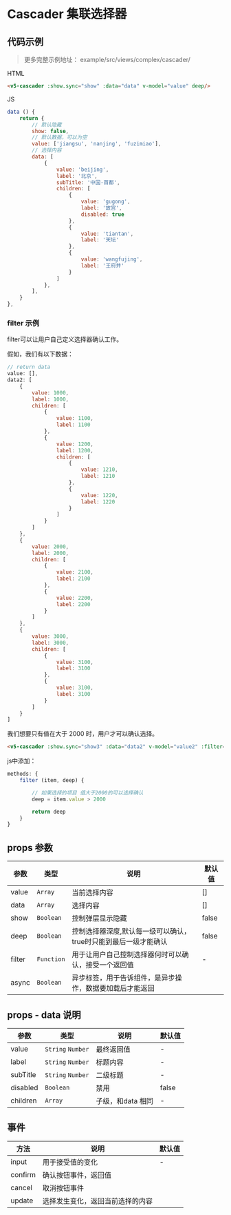 # Cascader 集联选择器

## 代码示例

> 更多完整示例地址： example/src/views/complex/cascader/

HTML
```html
<v5-cascader :show.sync="show" :data="data" v-model="value" deep/>
```

JS
```js
data () {
    return {
        // 默认隐藏
        show: false,
        // 默认数据，可以为空
        value: ['jiangsu', 'nanjing', 'fuzimiao'],
        // 选择内容
        data: [
            {
                value: 'beijing',
                label: '北京',
                subTitle: '中国·首都',
                children: [
                    {
                        value: 'gugong',
                        label: '故宫',
                        disabled: true
                    },
                    {
                        value: 'tiantan',
                        label: '天坛'
                    },
                    {
                        value: 'wangfujing',
                        label: '王府井'
                    }
                ]
            }, 
        ],
    }
},
```

### filter 示例
filter可以让用户自己定义选择器确认工作。

假如，我们有以下数据：
```js
// return data
value: [],
data2: [
    {
        value: 1000,
        label: 1000,
        children: [
            {
                value: 1100,
                label: 1100
            },
            {
                value: 1200,
                label: 1200,
                children: [
                    {
                        value: 1210,
                        label: 1210
                    },
                    {
                        value: 1220,
                        label: 1220
                    }
                ]
            }
        ]
    },
    {
        value: 2000,
        label: 2000,
        children: [
            {
                value: 2100,
                label: 2100
            },
            {
                value: 2200,
                label: 2200
            }
        ]
    },
    {
        value: 3000,
        label: 3000,
        children: [
            {
                value: 3100,
                label: 3100
            },
            {
                value: 3100,
                label: 3100
            }
        ]
    }
]
```

我们想要只有值在大于 2000 时，用户才可以确认选择。
```html
<v5-cascader :show.sync="show3" :data="data2" v-model="value2" :filter="filter"/>
```

js中添加：
```js
methods: {
    filter (item, deep) {

        // 如果选择的项目 值大于2000的可以选择确认
        deep = item.value > 2000

        return deep
    }
}
```

## props 参数
| 参数 | 类型 | 说明 | 默认值 |
| --- | --- | --- | --- |
| value | `Array` | 当前选择内容 | [] |
| data | `Array` | 选择内容 | [] |
| show | `Boolean` | 控制弹层显示隐藏 | false |
| deep | `Boolean` | 控制选择器深度,默认每一级可以确认，true时只能到最后一级才能确认 | false |
| filter | `Function` | 用于让用户自己控制选择器何时可以确认，接受一个返回值 | - |
| async | `Boolean` | 异步标签，用于告诉组件，是异步操作，数据要加载后才能返回 |

## props - data 说明
| 参数 | 类型 | 说明 | 默认值 |
| --- | --- | --- | --- |
| value | `String` `Number` | 最终返回值 | - |
| label | `String` `Number` | 标题内容 | - |
| subTitle | `String` `Number` | 二级标题 | - |
| disabled | `Boolean` | 禁用 | false |
| children | `Array` | 子级，和data 相同 | - |

## 事件
| 方法 | 说明 | 默认值 |
| --- | --- | --- |
| input | 用于接受值的变化 | - |
| confirm | 确认按钮事件，返回值 |
| cancel | 取消按钮事件 |
| update | 选择发生变化，返回当前选择的内容 |